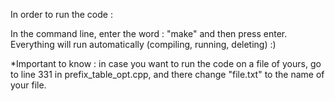 In order to run the code :

In the command line, enter the word : "make" and then press enter.
Everything will run automatically (compiling, running, deleting) :)

*Important to know : in case you want to run the code on a file of yours,
go to line 331 in prefix_table_opt.cpp, and there change "file.txt" to the name of your file.